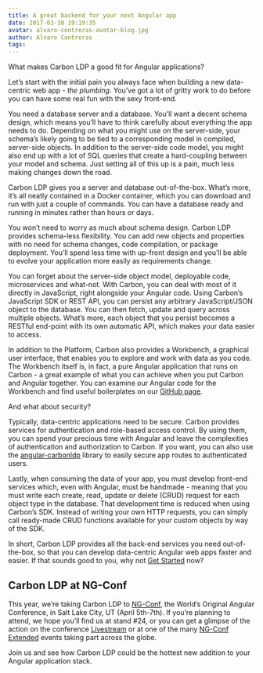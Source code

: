 ```yaml
---
title: A great backend for your next Angular app
date: 2017-03-30 19:19:35
avatar: alvaro-contreras-avatar-blog.jpg
author: Alvaro Contreras
tags:
---
```




What makes Carbon LDP a good fit for Angular applications?

Let’s start with the initial pain you always face when building a new data-centric web app - *the plumbing*. You’ve got a lot of gritty work to do before you can have some real fun with the sexy front-end.
<!-- more -->
You need a database server and a database. You’ll want a decent schema design, which means you’ll have to think carefully about everything the app needs to do. Depending on what you might use on the server-side, your schema’s likely going to be tied to a corresponding model in compiled, server-side objects. In addition to the server-side code model, you might also end up with a lot of SQL queries that create a hard-coupling between your model and schema. Just setting all of this up is a pain, much less making changes down the road.

Carbon LDP gives you a server and database out-of-the-box. What’s more, it’s all neatly contained in a Docker container, which you can download and run with just a couple of commands. You can have a database ready and running in minutes rather than hours or days.

You won’t need to worry as much about schema design. Carbon LDP provides schema-less flexibility. You can add new objects and properties with no need for schema changes, code compilation, or package deployment. You’ll spend less time with up-front design and you’ll be able to evolve your application more easily as requirements change.

You can forget about the server-side object model, deployable code, microservices and what-not. With Carbon, you can deal with most of it directly in JavaScript, right alongside your Angular code. Using Carbon’s JavaScript SDK or REST API, you can persist any arbitrary JavaScript/JSON object to the database. You can then fetch, update and query across multiple objects. What’s more, each object that you persist becomes a RESTful end-point with its own automatic API, which makes your data easier to access.


In addition to the Platform, Carbon also provides a Workbench, a graphical user interface, that enables you to explore and work with data as you code. The Workbench itself is, in fact, a pure Angular application that runs on Carbon - a great example of what you can achieve when you put Carbon and Angular together. You can examine our Angular code for the Workbench and find useful boilerplates on our [GitHub page](https://github.com/CarbonLDP).

And what about security?

Typically, data-centric applications need to be secure. Carbon provides services for authentication and role-based access control. By using them, you can spend your precious time with Angular and leave the complexities of authentication and authorization to Carbon. If you want, you can also use the [angular-carbonldp](https://www.npmjs.com/package/angular-carbonldp) library to easily secure app routes to authenticated users.

Lastly, when consuming the data of your app, you must develop front-end services which, even with Angular, must be handmade - meaning that you must write each create, read, update or delete (CRUD) request for each object type in the database. That development time is reduced when using Carbon’s SDK. Instead of writing your own HTTP requests, you can simply call ready-made CRUD functions available for your custom objects by way of the SDK.

In short, Carbon LDP provides all the back-end services you need out-of-the-box, so that you can develop data-centric Angular web apps faster and easier. If that sounds good to you, why not [Get Started](https://carbonldp.com/get-started/) now?

## Carbon LDP at NG-Conf

This year, we’re taking Carbon LDP to [NG-Conf](https://www.ng-conf.org/), the World’s Original Angular Conference, in Salt Lake City, UT (April 5th-7th). If you’re planning to attend, we hope you’ll find us at stand #24, or you can get a glimpse of the action on the conference [Livestream](https://www.ng-conf.org/livestream/) or at one of the many [NG-Conf Extended](https://www.ng-conf.org/extended/) events taking part across the globe.

Join us and see how Carbon LDP could be the hottest new addition to your Angular application stack.
